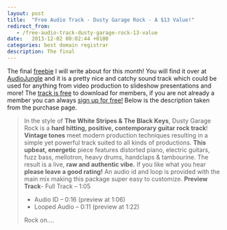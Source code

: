 ```yaml
---
layout: post
title:  "Free Audio Track - Dusty Garage Rock - A $13 Value!"
redirect_from:
   - /free-audio-track-dusty-garage-rock-13-value
date:   2013-12-02 00:02:44 +0100
categories: best domain registrar
description: The final
---
```


The final [freebie](http://audiojungle.net/item/dusty-garage-rock/4226079?WT.ac=free_file&WT.seg_1=free_file&WT.z_author=Music2Sync&ref=Bigideaguy "Free Dusty Garage Rock Sound") I will write about for this month! You will find it over at [AudioJungle](http://audiojungle.net/?ref=Bigideaguy "AudioJungle") and it is a pretty nice and catchy sound track which could be used for anything from video production to slideshow presentations and more! The [track is free](http://audiojungle.net/item/dusty-garage-rock/4226079?WT.ac=free_file&WT.seg_1=free_file&WT.z_author=Music2Sync&ref=Bigideaguy "free track") to download for members, if you are not already a member you can always [sign up for free!](https://account.envato.com/sign_up?to=audiojungle&ref=Bigideaguy "Sign up for a free account") Below is the description taken from the purchase page.

> In the style of **The White Stripes & The Black Keys**, Dusty Garage Rock is a **hard hitting, positive, contemporary guitar rock track**! **Vintage tones** meet modern production techniques resulting in a simple yet powerful track suited to all kinds of productions. **This upbeat, energetic** piece features distorted piano, electric guitars, fuzz bass, mellotron, heavy drums, handclaps & tambourine. The result is a live, **raw and authentic vibe.** If you like what you hear **please leave a good rating!** An audio id and loop is provided with the main mix making this package super easy to customize. **Preview Track**- Full Track – 1:05
> - Audio ID – 0:16 (preview at 1:06)
> - Looped Audio – 0:11 (preview at 1:22)
>  
>  Rock on….